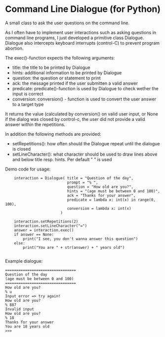 # Command Line Dialogue (for Python)
A small class to ask the user questions on the command line.

As I often have to implement user interactions such as asking questions in command line programs, I just developed a primitive class Dialogue. Dialogue also intercepts keyboard interrupts (control-C) to prevent program abortion. 



The exec()-function expects the following arguments:

+ title: the title to be printed by Dialogue
+ hints: additional information to be printed by Dialogue
+ question: the question or statement to print
+ ack: the message printed if the user submitten a valid answer
+ predicate:  predicate()-function is used by Dialogue to check wether the input is correct
+ conversion: conversion() - function is used to convert the user answer to a  target type

It returns the value (calculated by conversion() on valid user input, or None if the dialog was closed by control-c, the user did not provide a valid answer within the repetitions.

In addition the following methods are provided:

+ setRepetitions(): how often should the Dialogue repeat until the dialogue is closed
+ setLineCharacter(): what character should be used to draw lines above and below title resp. hints. Per default " " is used



Demo code for usage:
```
    interaction = Dialogue( title = "Question of the day", 
                            prompt = "% ", 
                            question = "How old are you?", 
                            hints = "(age must be between 0 and 100)", 
                            ack = "Thanks for your answer",  
                            predicate = lambda x: int(x) in range(0, 100), 
                            conversion = lambda x: int(x)
                         )
                            
    interaction.setRepetitions(2)
    interaction.setLineCharacter("=")
    answer = interaction.exec()
    if answer == None:
        print("I see, you don't wanna answer this question")
    else:
        print("You are " + str(answer) + " years old")
    
```


Example dialogue:
```
================================
Question of the day
(age must be between 0 and 100)
================================
How old are you?
% u
Input error => try again!
How old are you?
% 887
Invalid input
How old are you?
% 18
Thanks for your answer
You are 18 years old
>>> 
```
